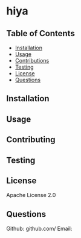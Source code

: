 # hiya

## Table of Contents
 - [Installation](##Installation)
 - [Usage](##Usage)
- [Contributions](##Contributing)
- [Testing](##Testing)
- [License](##License)
- [Questions](##Questions)
## Installation 

## Usage 

## Contributing 

## Testing 

## License 
Apache License 2.0
## Questions 
 Github: github.com/
Email: 